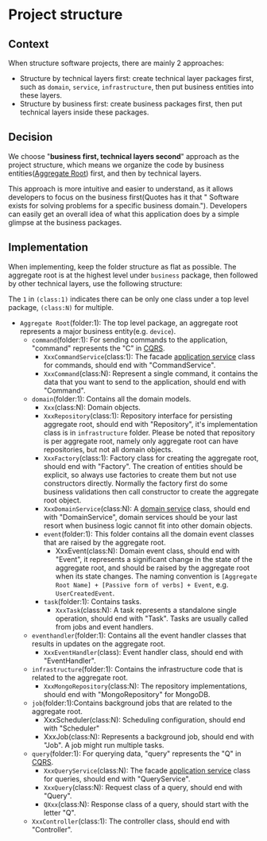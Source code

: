 # Project structure

## Context

When structure software projects, there are mainly 2 approaches:

- Structure by technical layers first: create technical layer packages first, such as `domain`, `service`,
  `infrastructure`, then put
  business entities into these layers.
- Structure by business first: create business packages first, then put technical layers inside these packages.

## Decision

We choose "**business first, technical layers second**" approach as the project structure, which means we organize the
code by business entities([Aggregate Root](https://martinfowler.com/bliki/DDD_Aggregate.html)) first, and then by
technical layers.

This approach is more intuitive and easier to understand, as it allows developers to focus on the business first(Quotes
has it that "
Software exists for solving problems for a specific business domain."). Developers can easily get an overall idea of
what this application
does
by a simple glimpse at the business packages.

## Implementation

When implementing, keep the folder structure as flat as possible. The aggregate root is at the highest level under
`business` package, then followed by other
technical layers, use the following structure:

The `1` in `(class:1)` indicates there can be only one class under a top level package, `(class:N)` for multiple.

- `Aggregate Root`(folder:1): The top level package, an aggregate root represents a major business entity(e.g.
  `device`).
    - `command`(folder:1): For sending commands to the application, "command" represents the "C"
      in [CQRS](https://microservices.io/patterns/data/cqrs.html).
        - `XxxCommandService`(class:1): The
          facade [application service](https://ddd-practitioners.com/home/glossary/application-service/)
          class for commands, should end with "CommandService".
        - `XxxCommand`(class:N): Represent a single command, it contains the data that you want to send to the
          application, should end
          with "Command".
    - `domain`(folder:1): Contains all the domain models.
        - `Xxx`(class:N): Domain objects.
        - `XxxRepository`(class:1): Repository interface for persisting aggregate root, should end with "Repository",
          it's implementation
          class is in `infrastructure` folder. Please be noted that repository is per aggregate root, namely only
          aggregate root can have
          repositories, but not all domain objects.
        - `XxxFactory`(class:1): Factory class for creating the aggregate root, should end with "Factory". The creation
          of entities
          should be explicit, so always use factories to create them but not use constructors directly. Normally the
          factory first do some
          business validations then call constructor to create the aggregate root object.
        - `XxxDomainService`(class:N): A [domain service](https://ddd-practitioners.com/home/glossary/domain-service/)
          class, should end
          with "DomainService", domain services should be your last resort when business logic cannot fit into other
          domain objects.
        - `event`(folder:1): This folder contains all the domain event classes that are raised by the aggregate root.
            - XxxEvent(class:N): Domain event class, should end with "Event", it represents a significant change in the
              state of the
              aggregate root, and should be raised by the aggregate root when its state changes. The naming convention
              is `[Aggregate Root Name] + [Passive form of verbs] + Event`, e.g. `UserCreatedEvent`.
        - `task`(folder:1): Contains tasks.
            - `XxxTask`(class:N): A task represents a standalone single operation, should end with "Task". Tasks are
              usually called from jobs and event handlers.
    - `eventhandler`(folder:1): Contains all the event handler classes that results in updates on the aggregate root.
        - `XxxEventHandler`(class): Event handler class, should end with "EventHandler".
    - `infrastructure`(folder:1): Contains the infrastructure code that is related to the aggregate root.
        - `XxxMongoRepository`(class:N): The repository implementations, should end with "MongoRepository" for MongoDB.
    - `job`(folder:1):Contains background jobs that are related to the aggregate root.
        - XxxScheduler(class:N): Scheduling configuration, should end with "Scheduler"
        - XxxJob(class:N): Represents a background job, should end with "Job". A job might run multiple tasks.
    - `query`(folder:1): For querying data, "query" represents the "Q"
      in [CQRS](https://microservices.io/patterns/data/cqrs.html).
        - `XxxQueryService`(class:N): The
          facade [application service](https://ddd-practitioners.com/home/glossary/application-service/) class for
          queries, should end with "QueryService".
        - `XxxQuery`(class:N): Request class of a query, should end with "Query".
        - `QXxx`(class:N): Response class of a query, should start with the letter "Q".
    - `XxxController`(class:1): The controller class, should end with "Controller".

